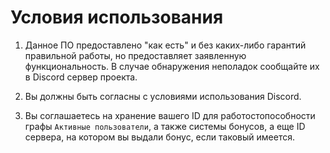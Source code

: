 # Условия использования

1) Данное ПО предоставлено "как есть" и без каких-либо гарантий правильной работы, но предоставляет
заявленную функциональность. В случае обнаружения неполадок сообщайте их в Discord сервер проекта.

2) Вы должны быть согласны с условиями использования Discord.

3) Вы соглашаетесь на хранение вашего ID для работостопособности графы `Активные пользователи`, а также 
системы бонусов, а еще ID сервера, на котором вы выдали бонус, если таковый имеется.
